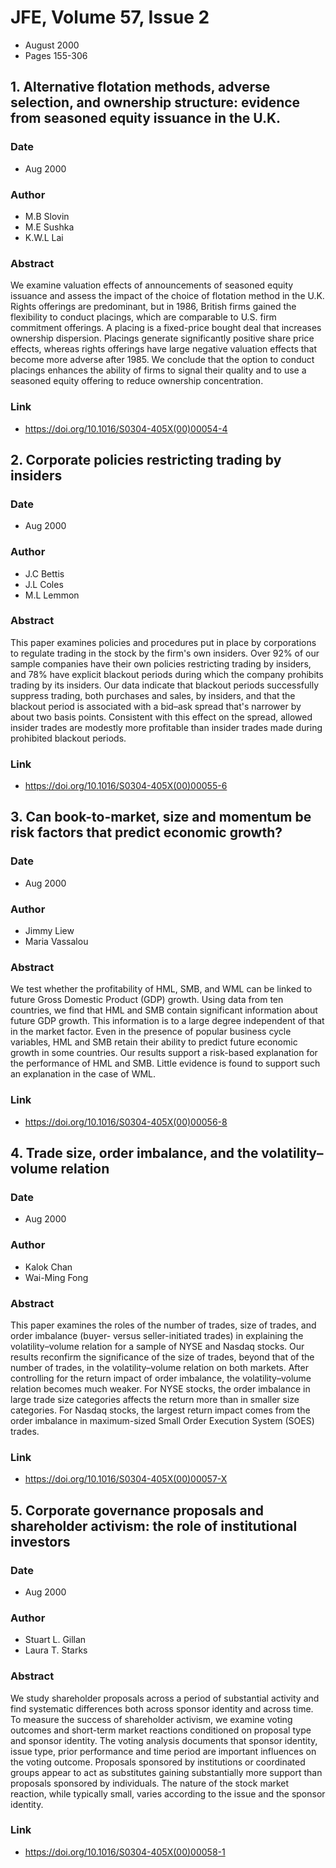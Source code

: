 # JFE, Volume 57, Issue 2
- August 2000
- Pages 155-306

## 1. Alternative flotation methods, adverse selection, and ownership structure: evidence from seasoned equity issuance in the U.K.
### Date
- Aug 2000
### Author
- M.B Slovin
- M.E Sushka
- K.W.L Lai
### Abstract
We examine valuation effects of announcements of seasoned equity issuance and assess the impact of the choice of flotation method in the U.K. Rights offerings are predominant, but in 1986, British firms gained the flexibility to conduct placings, which are comparable to U.S. firm commitment offerings. A placing is a fixed-price bought deal that increases ownership dispersion. Placings generate significantly positive share price effects, whereas rights offerings have large negative valuation effects that become more adverse after 1985. We conclude that the option to conduct placings enhances the ability of firms to signal their quality and to use a seasoned equity offering to reduce ownership concentration.
### Link
- https://doi.org/10.1016/S0304-405X(00)00054-4

## 2. Corporate policies restricting trading by insiders
### Date
- Aug 2000
### Author
- J.C Bettis
- J.L Coles
- M.L Lemmon
### Abstract
This paper examines policies and procedures put in place by corporations to regulate trading in the stock by the firm's own insiders. Over 92% of our sample companies have their own policies restricting trading by insiders, and 78% have explicit blackout periods during which the company prohibits trading by its insiders. Our data indicate that blackout periods successfully suppress trading, both purchases and sales, by insiders, and that the blackout period is associated with a bid–ask spread that's narrower by about two basis points. Consistent with this effect on the spread, allowed insider trades are modestly more profitable than insider trades made during prohibited blackout periods.
### Link
- https://doi.org/10.1016/S0304-405X(00)00055-6

## 3. Can book-to-market, size and momentum be risk factors that predict economic growth?
### Date
- Aug 2000
### Author
- Jimmy Liew
- Maria Vassalou
### Abstract
We test whether the profitability of HML, SMB, and WML can be linked to future Gross Domestic Product (GDP) growth. Using data from ten countries, we find that HML and SMB contain significant information about future GDP growth. This information is to a large degree independent of that in the market factor. Even in the presence of popular business cycle variables, HML and SMB retain their ability to predict future economic growth in some countries. Our results support a risk-based explanation for the performance of HML and SMB. Little evidence is found to support such an explanation in the case of WML.
### Link
- https://doi.org/10.1016/S0304-405X(00)00056-8

## 4. Trade size, order imbalance, and the volatility–volume relation
### Date
- Aug 2000
### Author
- Kalok Chan
- Wai-Ming Fong
### Abstract
This paper examines the roles of the number of trades, size of trades, and order imbalance (buyer- versus seller-initiated trades) in explaining the volatility–volume relation for a sample of NYSE and Nasdaq stocks. Our results reconfirm the significance of the size of trades, beyond that of the number of trades, in the volatility–volume relation on both markets. After controlling for the return impact of order imbalance, the volatility–volume relation becomes much weaker. For NYSE stocks, the order imbalance in large trade size categories affects the return more than in smaller size categories. For Nasdaq stocks, the largest return impact comes from the order imbalance in maximum-sized Small Order Execution System (SOES) trades.
### Link
- https://doi.org/10.1016/S0304-405X(00)00057-X

## 5. Corporate governance proposals and shareholder activism: the role of institutional investors
### Date
- Aug 2000
### Author
- Stuart L. Gillan
- Laura T. Starks
### Abstract
We study shareholder proposals across a period of substantial activity and find systematic differences both across sponsor identity and across time. To measure the success of shareholder activism, we examine voting outcomes and short-term market reactions conditioned on proposal type and sponsor identity. The voting analysis documents that sponsor identity, issue type, prior performance and time period are important influences on the voting outcome. Proposals sponsored by institutions or coordinated groups appear to act as substitutes gaining substantially more support than proposals sponsored by individuals. The nature of the stock market reaction, while typically small, varies according to the issue and the sponsor identity.
### Link
- https://doi.org/10.1016/S0304-405X(00)00058-1

